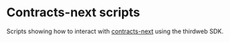 # Contracts-next scripts

Scripts showing how to interact with [contracts-next](https://github.com/thirdweb-dev/contracts-next) using the thirdweb SDK.
